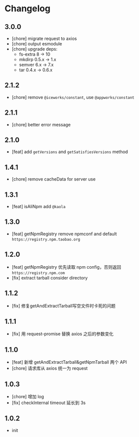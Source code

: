 # Changelog

## 3.0.0

- [chore] migrate request to axios
- [chore] output esmodule
- [chore] upgrade deps:
  - fs-extra 8 -> 10
  - mkdirp 0.5.x -> 1.x
  - semver 6.x -> 7.x
  - tar 0.4.x -> 0.6.x

## 2.1.2

- [chore] remove `@iceworks/constant`, use `@appworks/constant`

## 2.1.1

- [chore] better error message

## 2.1.0

- [feat] add `getVersions` and `getSatisfiesVersions` method

## 1.4.1

- [chore] remove cacheData for server use

## 1.3.1

- [feat] isAliNpm add `@kaola`

## 1.3.0

- [feat] getNpmRegistry remove npmconf and default `https://registry.npm.taobao.org`

## 1.2.0

- [feat] getNpmRegistry 优先读取 npm config，否则返回 `https://registry.npm.com`
- [fix] extract tarball consider directory

## 1.1.2

- [fix] 修复getAndExtractTarball写空文件时卡死的问题

## 1.1.1

- [fix] 用 request-promise 替换 axios 之后的参数变化

## 1.1.0

- [feat] 新增 getAndExtractTarball&getNpmTarball 两个 API
- [chore] 请求库从 axios 统一为 request

## 1.0.3

- [chore] 增加 log
- [fix] checkInternal timeout 延长到 3s

## 1.0.2

- init
